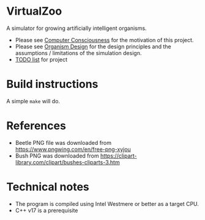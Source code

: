 # VirtualZoo
A simulator for growing artificially intelligent organisms.

* Please see [Computer Consciousness](computer_consciousness.md) for the motivation of this project.
* Please see [Organism Design](organism_design.md) for the design principles and the assumptions / limitations of the simulation design.
* [TODO list](TODO.md) for project


# Build instructions
A simple `make` will do.

# References
* Beetle PNG file was downloaded from https://www.pngwing.com/en/free-png-xyjou
* Bush PNG was downloaded from https://clipart-library.com/clipart/bushes-cliparts-3.htm 

# Technical notes
* The program is compiled using Intel Westmere or better as a target CPU.
* C++ v17 is a prerequisite
